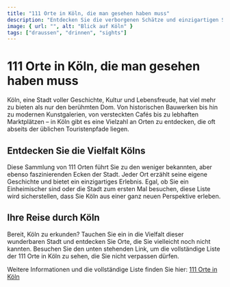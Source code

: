 ```yaml
---
title: "111 Orte in Köln, die man gesehen haben muss"
description: "Entdecken Sie die verborgenen Schätze und einzigartigen Sehenswürdigkeiten Kölns"
image: { url: "", alt: "Blick auf Köln" }
tags: ["draussen", "drinnen", "sights"]
---
```


# 111 Orte in Köln, die man gesehen haben muss

Köln, eine Stadt voller Geschichte, Kultur und Lebensfreude, hat viel mehr zu bieten als nur den berühmten Dom. Von historischen Bauwerken bis hin zu modernen Kunstgalerien, von versteckten Cafés bis zu lebhaften Marktplätzen – in Köln gibt es eine Vielzahl an Orten zu entdecken, die oft abseits der üblichen Touristenpfade liegen.

## Entdecken Sie die Vielfalt Kölns

Diese Sammlung von 111 Orten führt Sie zu den weniger bekannten, aber ebenso faszinierenden Ecken der Stadt. Jeder Ort erzählt seine eigene Geschichte und bietet ein einzigartiges Erlebnis. Egal, ob Sie ein Einheimischer sind oder die Stadt zum ersten Mal besuchen, diese Liste wird sicherstellen, dass Sie Köln aus einer ganz neuen Perspektive erleben.

## Ihre Reise durch Köln

Bereit, Köln zu erkunden? Tauchen Sie ein in die Vielfalt dieser wunderbaren Stadt und entdecken Sie Orte, die Sie vielleicht noch nicht kannten. Besuchen Sie den unten stehenden Link, um die vollständige Liste der 111 Orte in Köln zu sehen, die Sie nicht verpassen dürfen.

Weitere Informationen und die vollständige Liste finden Sie hier: [111 Orte in Köln](https://www.koeln.de/tourismus/koeln_entdecken/111_orte/)
